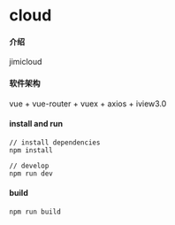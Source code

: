 # cloud

#### 介绍
jimicloud

#### 软件架构
vue + vue-router + vuex + axios + iview3.0


#### install and run 

```
// install dependencies
npm install

// develop
npm run dev
```

#### build

```
npm run build
```


